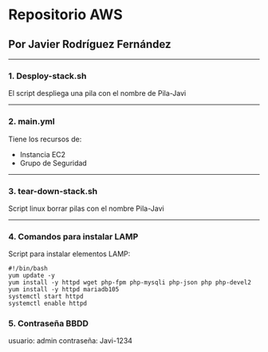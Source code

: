 # Repositorio AWS 
## Por Javier Rodríguez Fernández
***
 ### 1. Desploy-stack.sh
  El script despliega una pila con el nombre de Pila-Javi
***
  ### 2. main.yml 
  Tiene los recursos de:
  - Instancia EC2
  - Grupo de Seguridad
***
  ### 3. tear-down-stack.sh 
  Script linux borrar pilas con el nombre Pila-Javi
***
  ### 4. Comandos para instalar LAMP
  Script para instalar elementos LAMP:
~~~
#!/bin/bash
yum update -y
yum install -y httpd wget php-fpm php-mysqli php-json php php-devel2
yum install -y httpd mariadb105
systemctl start httpd
systemctl enable httpd
~~~
 ### 5. Contraseña BBDD
  usuario: admin
  contraseña: Javi-1234